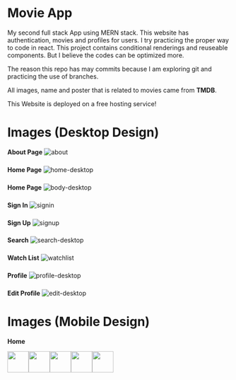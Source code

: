 
# Movie App

My second full stack App using MERN stack. This website has authentication, movies and profiles for users.  I try practicing the proper way to code in react. This project contains conditional renderings and reuseable components. But I believe the codes can be optimized more.

The reason this repo has may commits because I am exploring git and practicing the use of branches.


All images, name and poster that is related to movies came from **TMDB**.

This Website is deployed on a free hosting service!

# Images (Desktop Design)

**About Page**
![about](https://github.com/Jerome-study/movie-app-v2/assets/119875460/c0edbc69-6561-4e33-bd9f-282b26e079d2)

###
**Home Page**
![home-desktop](https://github.com/Jerome-study/movie-app-v2/assets/119875460/aab40844-dd7c-4c22-8499-bfd106326998)
###
**Home Page**
![body-desktop](https://github.com/Jerome-study/movie-app-v2/assets/119875460/255ecf42-f181-49fa-985f-f8deaae76378)

###
**Sign In**
![signin](https://github.com/Jerome-study/movie-app-v2/assets/119875460/0005b477-58ca-4ae0-af55-4e651eb74332)

###
**Sign Up**
![signup](https://github.com/Jerome-study/movie-app-v2/assets/119875460/deed80ff-91e4-4de0-bc41-bd1d9ef0773f)

###
**Search**
![search-desktop](https://github.com/Jerome-study/movie-app-v2/assets/119875460/d65003a8-094f-49cc-8e3c-dd36bfc5bc7e)

###
**Watch List**
![watchlist](https://github.com/Jerome-study/movie-app-v2/assets/119875460/3a74c08f-f316-4137-871a-469d4f80a5ee)

###
**Profile**
![profile-desktop](https://github.com/Jerome-study/movie-app-v2/assets/119875460/7abd523d-4a1f-43f3-9080-ecaf996d921b)

###
**Edit Profile**
![edit-desktop](https://github.com/Jerome-study/movie-app-v2/assets/119875460/6af82595-4b3b-4b53-ab43-c9d83fd33d37)


# Images (Mobile Design)

**Home**

<div align="center">
  <div style="display: flex;">
    <img width="48" height="48" src="https://github.com/Jerome-study/movie-app-v2/assets/119875460/9dbfda40-72f2-4027-a2ca-ed3f785a5740" style="vertical-align: top;" />
    <img width="48" height="48" src="https://github.com/Jerome-study/movie-app-v2/assets/119875460/85cd2218-399e-4434-86fd-6c8b2d888672" />
    <img width="48" height="48" src="https://github.com/Jerome-study/movie-app-v2/assets/119875460/64a5384b-a8c2-4ceb-9db9-271424a5bf52" />
    <img width="48" height="48" src="https://github.com/Jerome-study/movie-app-v2/assets/119875460/27f05c92-6b3e-43d9-b94d-9466635f3cb7" style="vertical-align: top;" />
    <img width="48" height="48" src="https://github.com/Jerome-study/movie-app-v2/assets/119875460/3c0ae9fc-1fff-4a66-aef8-707df0867c2c" style="vertical-align: top;" />
  </div>
</div>

